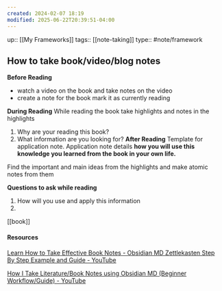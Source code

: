 ```yaml
---
created: 2024-02-07 18:19
modified: 2025-06-22T20:39:51-04:00
---
```

up::  [[My Frameworks]]
tags:: [[note-taking]]
type:: #note/framework 
## How to take book/video/blog notes

**Before Reading**
- watch a video on the book and take notes on the video
- create a note for the book mark it as currently reading

**During Reading**
While reading the book take highlights and notes in the highlights
1. Why are your reading this book?
2. What information are you looking for?
**After Reading**
Template for application note.
	Application note details **how you will use this knowledge you learned from the book in your own life.**

Find the important and main ideas from the highlights and make atomic notes from them

**Questions to ask while reading**
1. How will you use and apply this information
2.

[[book]]

#### Resources
[Learn How to Take Effective Book Notes - Obsidian MD Zettlekasten Step By Step Example and Guide - YouTube](https://www.youtube.com/watch?v=WlwyYwP3HLg)

[How I Take Literature/Book Notes using Obsidian MD (Beginner Workflow/Guide) - YouTube](https://www.youtube.com/watch?v=z2NW1iVlkp8)
